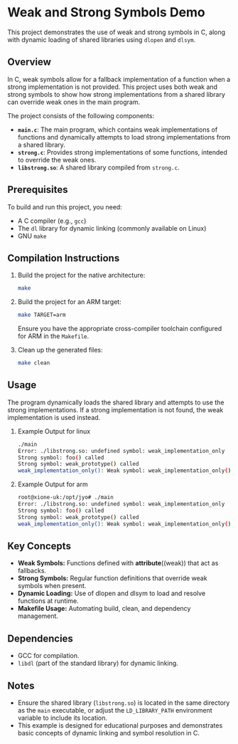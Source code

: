 # Weak and Strong Symbols Demo

This project demonstrates the use of weak and strong symbols in C, along with dynamic loading of shared libraries using `dlopen` and `dlsym`.

## Overview

In C, weak symbols allow for a fallback implementation of a function when a strong implementation is not provided. This project uses both weak and strong symbols to show how strong implementations from a shared library can override weak ones in the main program.

The project consists of the following components:

- **`main.c`**: The main program, which contains weak implementations of functions and dynamically attempts to load strong implementations from a shared library.
- **`strong.c`**: Provides strong implementations of some functions, intended to override the weak ones.
- **`libstrong.so`**: A shared library compiled from `strong.c`.

## Prerequisites

To build and run this project, you need:

- A C compiler (e.g., `gcc`)
- The `dl` library for dynamic linking (commonly available on Linux)
- GNU `make`

## Compilation Instructions

1. Build the project for the native architecture:
   ```bash
   make
   ```

2. Build the project for an ARM target:
   ```bash
   make TARGET=arm
   ```
   Ensure you have the appropriate cross-compiler toolchain configured for ARM in the `Makefile`.

3. Clean up the generated files:
   ```bash
   make clean
   ```

## Usage

The program dynamically loads the shared library and attempts to use the strong implementations. If a strong implementation is not found, the weak implementation is used instead.

1. Example Output for linux
   ```bash
   ./main
   Error: ./libstrong.so: undefined symbol: weak_implementation_only
   Strong symbol: foo() called
   Strong symbol: weak_prototype() called
   weak_implementation_only(): Weak symbol: weak_implementation_only() called

   ```

2. Example Output for arm
   ```bash
   root@xione-uk:/opt/jyo# ./main
   Error: ./libstrong.so: undefined symbol: weak_implementation_only
   Strong symbol: foo() called
   Strong symbol: weak_prototype() called
   weak_implementation_only(): Weak symbol: weak_implementation_only() called
   ```

## Key Concepts
- **Weak Symbols:** Functions defined with __attribute__((weak)) that act as fallbacks.
- 	**Strong Symbols:** Regular function definitions that override weak symbols when present.
- 	**Dynamic Loading:** Use of dlopen and dlsym to load and resolve functions at runtime.
- 	**Makefile Usage:** Automating build, clean, and dependency management.


## Dependencies

- GCC for compilation.
- `libdl` (part of the standard library) for dynamic linking.

## Notes

- Ensure the shared library (`libstrong.so`) is located in the same directory as the `main` executable, or adjust the `LD_LIBRARY_PATH` environment variable to include its location.
- This example is designed for educational purposes and demonstrates basic concepts of dynamic linking and symbol resolution in C.